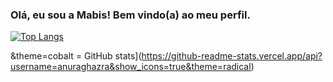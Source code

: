 ### Olá, eu sou a Mabis! Bem vindo(a) ao meu perfil.
[![Top Langs](https://github-readme-stats.vercel.app/api/top-langs/?username=anuraghazra&layout=donut)](https://github.com/anuraghazra/github-readme-stats)

&theme=cobalt = GitHub stats](https://github-readme-stats.vercel.app/api?username=anuraghazra&show_icons=true&theme=radical)
